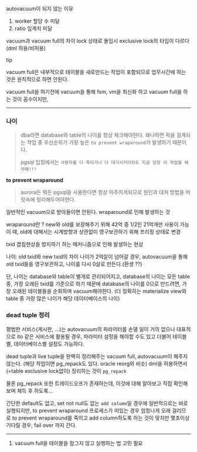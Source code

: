 autovacuum이 되지 않는 이유

1. worker 할당 수 미달
2. ratio 임계치 미달



vacuum과 vacuum full의 차이
lock 상태로 돌입시 exclusive lock의 타입이 다르다
(dml 허용/비허용)



tip

vacuum full은 내부적으로 테이블을 새로만드는 작업이 포함되므로
업무시간에 하는 것은 원칙적으로 하면 안된다.



vacuum full을 하기전에
vacuum을 통해 fsm, vm을 최신화 하고
vacuum full을 하는 것이 꼼수이지만, 

---

### 나이

> dba라면 database와 table의 나이를 항상 체크해야한다.
> 왜나하면 락을 걸게되는 작업 중
> 우선순위가 가장 높은 `to prevent wraparound`가 발생하기 때문이다.
>
> pgsql 입장에서는 `사용자를 다 죽이거나 다 대기시키더라도 지금 당장 이 작업을 해야해!!!`

**to prevent wraparound**

> aurora든 뭐든 pgsql을 사용한다면 항상 마주치게되므로
> 원인과 대처 방법을 머릿속에 정리해두어야한다.

일반적인 vacuum으로 받아들이면 안된다.
wraparound로 인해 발생하는 것

wraparound란 ? 
new와 old를 보장해주기 위해 42억 중 1/2인 21억개만 사용이 가능
이 때, old에 대해서는 시계방향과 상관없이 영구보관하기 위해 프리징 상태로 변경

txid 겹침현상을 방지하기 하는 메커니즘으로 인해
발생하는 현상

나이: old txid와 new txid의 차이
나이가 2억살이 넘어갈 경우, autovacuum을 통해 old txid들을 영구보관하고,
나이를 다시 0살로 만든다.(환생 ??)

단, 나이는 database와 table이 별개로 관리되어지고,
database의 나이는 모든 table 중, 가장 오래된 txid를 기준으로 하기 때문에
database의 나이를 0으로 만드려면, 가장 오래된 테이블들을 순회하며 vacuum해야한다.
(더 정확히는 materialize view와 table 중 가장 많은 나이가 해당 데이터베이스의 나이)



### dead tuple 정리

평범한 서비스(게시판, ...)는 autovacuum의 파라미터를 손댈 일이 거의 없으나
대표적으로 ito 같은 서비스에 활용될 경우, 파라미터 설정을 해야할 수도 있고
더불어 테이블별, 데이터베이스별 설정도 가능하다.

dead tuple과 live tuple을 완벽히 정리해주는 vacuum full,
autovacuum이 해주지 않는다. (해당 작업이면 pg_repack도 있다. oracle reorg와 비슷)
 dml을 허용하면서(=table exclusive lock없이) 정리하는 것이 `pg_repack`

물론 pg_repack 또한 트레이드오프가 존재하는데, 이것에 대해 알아보고
직접 확인해보며 체득 후 하도록...



간단한 default도 없고, set not null도 없는 `add column`일 경우에
일반적으로는 바로 실행되지만, to prevent wraparound 프로세스가 떠있는 경우
엄청나게 오래 걸리므로 to prevent wraparound를 죽이고 add column하도록 하는 것이 맞지만
몇초이상 기다릴 경우, fail over 까지 간다.

---

1. vacuum full을 테이블을 잠그지 않고 실행하는 법 고민 필요
